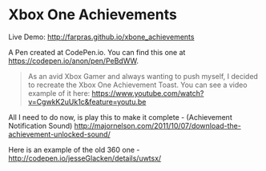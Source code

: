 # Xbox One Achievements

Live Demo: http://farpras.github.io/xbone_achievements

A Pen created at CodePen.io. You can find this one at https://codepen.io/anon/pen/PeBdWW.

> As an avid Xbox Gamer and always wanting to push myself, I decided to recreate the Xbox One Achievement Toast. You can see a video example of it here:
https://www.youtube.com/watch?v=CgwkK2uUk1c&feature=youtu.be

All I need to do now, is play this to make it complete - (Achievement Notification Sound) http://majornelson.com/2011/10/07/download-the-achievement-unlocked-sound/

Here is an example of the old 360 one - http://codepen.io/jesseGlacken/details/uwtsx/